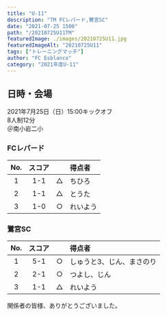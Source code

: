 ```yaml
---
title: "U-11"
description: "TM FCレパード,鷺宮SC"
date: "2021-07-25 1500"
path: "/20210725U11TM"
featuredImage: ./images/20210725U11.jpg
featuredImageAlt: "20210725U11"
tags: ["トレーニングマッチ"]
author: "FC Esblanco"
category: "2021年度U-11"
---
```


## 日時・会場

2021年7月25日（日）15:00キックオフ  
8人制12分  
＠南小岩二小

### FCレパード

| No.| スコア  |   | 得点者  |
|:--:|:------:|:-:|:--------|
| 1  | 1-1    | △ |ちひろ |
| 2  | 1-1    | △ |とうた |
| 3  | 1-0    | ○ |れいよう |

<script src="https://adm.shinobi.jp/s/f9835040bccb6582c56df68b8f5ecca7"></script>

### 鷺宮SC

| No.| スコア  |   | 得点者  |
|:--:|:------:|:-:|:--------|
| 1  | 5-1    | ○ |しゅうと3、じん、まさのり |
| 2  | 2-1    | ○ |つよし、じん|
| 3  | 1-1    | △ |れいよう |

関係者の皆様、ありがとうございました。

